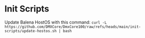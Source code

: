 # Init Scripts

Update Balena HostOS with this command:
`curl -L https://github.com/DMXCore/DmxCore100/raw/refs/heads/main/init-scripts/update-hostos.sh | bash`
